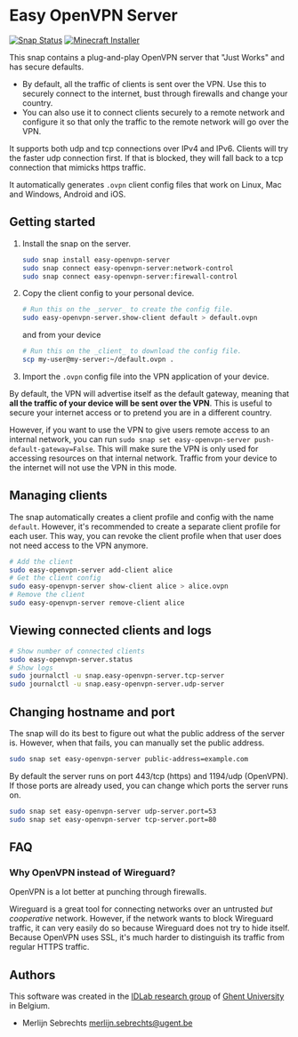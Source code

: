 # Easy OpenVPN Server

[![Snap Status](https://build.snapcraft.io/badge/IBCNServices/easy-openvpn-server.svg)](https://build.snapcraft.io/user/IBCNServices/easy-openvpn-server) [![Minecraft Installer](https://snapcraft.io/easy-openvpn-server/badge.svg)](https://snapcraft.io/easy-openvpn-server)

This snap contains a plug-and-play OpenVPN server that "Just Works" and has secure defaults.

* By default, all the traffic of clients is sent over the VPN. Use this to securely connect to the internet, bust through firewalls and change your country.
* You can also use it to connect clients securely to a remote network and configure it so that only the traffic to the remote network will go over the VPN.

It supports both udp and tcp connections over IPv4 and IPv6. Clients will try the faster udp connection first. If that is blocked, they will fall back to a tcp connection that mimicks https traffic.

It automatically generates `.ovpn` client config files that work on Linux, Mac and Windows, Android and iOS.

## Getting started

1. Install the snap on the server.

   ```bash
   sudo snap install easy-openvpn-server
   sudo snap connect easy-openvpn-server:network-control
   sudo snap connect easy-openvpn-server:firewall-control
   ```

2. Copy the client config to your personal device.

   ```bash
   # Run this on the _server_ to create the config file.
   sudo easy-openvpn-server.show-client default > default.ovpn
   ```

   and from your device

   ```bash
   # Run this on the _client_ to download the config file.
   scp my-user@my-server:~/default.ovpn .
   ```

3. Import the `.ovpn` config file into the VPN application of your device.

By default, the VPN will advertise itself as the default gateway, meaning that **all the traffic of your device will be sent over the VPN**. This is useful to secure your internet access or to pretend you are in a different country.

However, if you want to use the VPN to give users remote access to an internal network, you can run `sudo snap set easy-openvpn-server push-default-gateway=False`. This will make sure the VPN is only used for accessing resources on that internal network. Traffic from your device to the internet will not use the VPN in this mode.

## Managing clients

The snap automatically creates a client profile and config with the name `default`. However, it's recommended to create a separate client profile for each user. This way, you can revoke the client profile when that user does not need access to the VPN anymore.

```bash
# Add the client
sudo easy-openvpn-server add-client alice
# Get the client config
sudo easy-openvpn-server show-client alice > alice.ovpn
# Remove the client
sudo easy-openvpn-server remove-client alice
```

## Viewing connected clients and logs

```bash
# Show number of connected clients
sudo easy-openvpn-server.status
# Show logs
sudo journalctl -u snap.easy-openvpn-server.tcp-server
sudo journalctl -u snap.easy-openvpn-server.udp-server
```

## Changing hostname and port

The snap will do its best to figure out what the public address of the server is. However, when that fails, you can manually set the public address.

```bash
sudo snap set easy-openvpn-server public-address=example.com
```

By default the server runs on port 443/tcp (https) and 1194/udp (OpenVPN). If those ports are already used, you can change which ports the server runs on.

```bash
sudo snap set easy-openvpn-server udp-server.port=53
sudo snap set easy-openvpn-server tcp-server.port=80
```

## FAQ

### Why OpenVPN instead of Wireguard?

OpenVPN is a lot better at punching through firewalls.

Wireguard is a great tool for connecting networks over an untrusted *but cooperative* network. However, if the network wants to block Wireguard traffic, it can very easily do so because Wireguard does not try to hide itself. Because OpenVPN uses SSL, it's much harder to distinguish its traffic from regular HTTPS traffic.

## Authors

This software was created in the [IDLab research group](https://idlab.technology/) of [Ghent University](https://www.ugent.be/en) in Belgium.

* Merlijn Sebrechts <merlijn.sebrechts@ugent.be>
